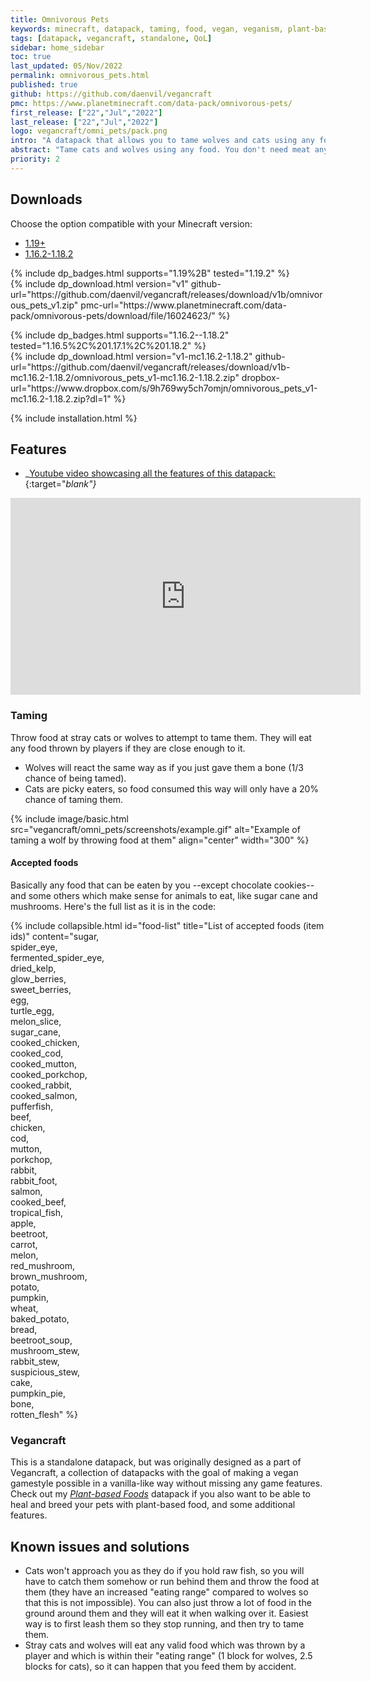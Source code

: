 ```yaml
---
title: Omnivorous Pets
keywords: minecraft, datapack, taming, food, vegan, veganism, plant-based, pacifist
tags: [datapack, vegancraft, standalone, QoL]
sidebar: home_sidebar
toc: true
last_updated: 05/Nov/2022
permalink: omnivorous_pets.html
published: true
github: https://github.com/daenvil/vegancraft
pmc: https://www.planetminecraft.com/data-pack/omnivorous-pets/
first_release: ["22","Jul","2022"]
last_release: ["22","Jul","2022"]
logo: vegancraft/omni_pets/pack.png
intro: "A datapack that allows you to tame wolves and cats using any food."
abstract: "Tame cats and wolves using any food. You don't need meat anymore to make animal friends!"
priority: 2
---
```


## Downloads

Choose the option compatible with your Minecraft version:

<ul id="profileTabs" class="nav nav-tabs">
    <li class="active"><a href="#current" data-toggle="tab">1.19+</a></li>
    <li><a href="#legacy" data-toggle="tab">1.16.2-1.18.2</a></li>
</ul>

<div class="tab-content">
    <div role="tabpanel" class="tab-pane active" id="current">
        <p>
            {% include dp_badges.html supports="1.19%2B" tested="1.19.2" %}
            <br/>
            {% include dp_download.html version="v1" github-url="https://github.com/daenvil/vegancraft/releases/download/v1b/omnivorous_pets_v1.zip" pmc-url="https://www.planetminecraft.com/data-pack/omnivorous-pets/download/file/16024623/" %}
        </p>
    </div>
    <div role="tabpanel" class="tab-pane" id="legacy">
        <p>
            {% include dp_badges.html supports="1.16.2--1.18.2" tested="1.16.5%2C%201.17.1%2C%201.18.2" %}
            <br/>
            {% include dp_download.html version="v1-mc1.16.2-1.18.2" github-url="https://github.com/daenvil/vegancraft/releases/download/v1b-mc1.16.2-1.18.2/omnivorous_pets_v1-mc1.16.2-1.18.2.zip" dropbox-url="https://www.dropbox.com/s/9h769wy5ch7omjn/omnivorous_pets_v1-mc1.16.2-1.18.2.zip?dl=1" %}
        </p>
    </div>
</div>

{% include installation.html %}

## Features

- _[Youtube video showcasing all the features of this datapack:](https://youtu.be/V5IjyHmo3BI){:target="_blank"}_

<iframe width="560" height="315" src="https://www.youtube.com/embed/V5IjyHmo3BI" title="YouTube video player" frameborder="0" allow="accelerometer; autoplay; clipboard-write; encrypted-media; gyroscope; picture-in-picture" allowfullscreen></iframe>

### Taming

Throw food at stray cats or wolves to attempt to tame them. They will eat any food thrown by players if they are close enough to it.
- Wolves will react the same way as if you just gave them a bone (1/3 chance of being tamed).
- Cats are picky eaters, so food consumed this way will only have a 20% chance of taming them.

{% include image/basic.html src="vegancraft/omni_pets/screenshots/example.gif" alt="Example of taming a wolf by throwing food at them" align="center" width="300" %}

#### Accepted foods

Basically any food that can be eaten by you --except chocolate cookies-- and some others which make sense for animals to eat, like sugar cane and mushrooms. Here's the full list as it is in the code:

{% include collapsible.html id="food-list" title="List of accepted foods (item ids)" content="sugar,<br/>spider_eye,<br/>fermented_spider_eye,<br/>dried_kelp,<br/>glow_berries,<br/>sweet_berries,<br/>egg,<br/>turtle_egg,<br/>melon_slice,<br/>sugar_cane,<br/>cooked_chicken,<br/>cooked_cod,<br/>cooked_mutton,<br/>cooked_porkchop,<br/>cooked_rabbit,<br/>cooked_salmon,<br/>pufferfish,<br/>beef,<br/>chicken,<br/>cod,<br/>mutton,<br/>porkchop,<br/>rabbit,<br/>rabbit_foot,<br/>salmon,<br/>cooked_beef,<br/>tropical_fish,<br/>apple,<br/>beetroot,<br/>carrot,<br/>melon,<br/>red_mushroom,<br/>brown_mushroom,<br/>potato,<br/>pumpkin,<br/>wheat,<br/>baked_potato,<br/>bread,<br/>beetroot_soup,<br/>mushroom_stew,<br/>rabbit_stew,<br/>suspicious_stew,<br/>cake,<br/>pumpkin_pie,<br/>bone,<br/>rotten_flesh" %}

### Vegancraft
This is a standalone datapack, but was originally designed as a part of Vegancraft, a collection of datapacks with the goal of making a vegan gamestyle possible in a vanilla-like way without missing any game features. Check out my *[Plant-based Foods](plant-based_foods.html)* datapack if you also want to be able to heal and breed your pets with plant-based food, and some additional features.

## Known issues and solutions

- Cats won't approach you as they do if you hold raw fish, so you will have to catch them somehow or run behind them and throw the food at them (they have an increased "eating range" compared to wolves so that this is not impossible). You can also just throw a lot of food in the ground around them and they will eat it when walking over it. Easiest way is to first leash them so they stop running, and then try to tame them.
- Stray cats and wolves will eat any valid food which was thrown by a player and which is within their "eating range" (1 block for wolves, 2.5 blocks for cats), so it can happen that you feed them by accident.

